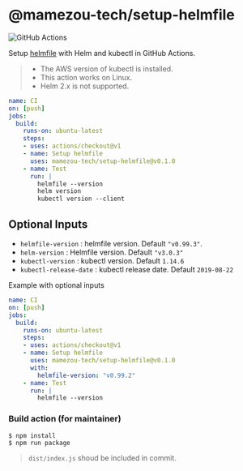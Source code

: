 @mamezou-tech/setup-helmfile
============================

![GitHub Actions](https://github.com/mamezou-tech/setup-helmfile/workflows/CI/badge.svg)

Setup [helmfile](https://github.com/roboll/helmfile) with Helm and kubectl in GitHub Actions.

> - The AWS version of kubectl is installed.
> - This action works on Linux.
> - Helm 2.x is not supported.

```yaml
name: CI
on: [push]
jobs:
  build:
    runs-on: ubuntu-latest
    steps:
    - uses: actions/checkout@v1
    - name: Setup helmfile
      uses: mamezou-tech/setup-helmfile@v0.1.0
    - name: Test
      run: |
        helmfile --version
        helm version
        kubectl version --client
```

## Optional Inputs
- `helmfile-version` : helmfile version. Default `"v0.99.3"`.
- `helm-version` : Helmfile version. Default `"v3.0.3"`
- `kubectl-version` : kubectl version. Default `1.14.6`
- `kubectl-release-date` : kubectl release date. Default `2019-08-22`

Example with optional inputs

```yaml
name: CI
on: [push]
jobs:
  build:
    runs-on: ubuntu-latest
    steps:
    - uses: actions/checkout@v1
    - name: Setup helmfile
      uses: mamezou-tech/setup-helmfile@v0.1.0
      with:
        helmfile-version: "v0.99.2"
    - name: Test
      run: |
        helmfile --version
```

### Build action (for maintainer)
```
$ npm install
$ npm run package
```
> `dist/index.js` shoud be included in commit.
